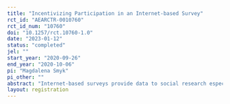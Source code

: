 ```yaml
---
title: "Incentivizing Participation in an Internet-based Survey"
rct_id: "AEARCTR-0010760"
rct_id_num: "10760"
doi: "10.1257/rct.10760-1.0"
date: "2023-01-12"
status: "completed"
jel: ""
start_year: "2020-09-26"
end_year: "2020-10-06"
pi: "Magdalena Smyk"
pi_other: ""
abstract: "Internet-based surveys provide data to social research especially when administrative sources are difficult to obtain or does not exist. In this context it is valuable to study effective ways to attract survey participants to enter and stay panel online survey. In this study, we experimentally test whether particular dimensions of the incentive to re-enter existing Internet-based panel survey conducted during pandemic lock-down in Poland can keep panel subjects in the survey. We find that providing a reward ex ante and lottery with a high award (but the same expected value as certain prize) increase response rate among survey participants. The long-lasting effect is observed only with an ex ante payment."
layout: registration
---
```


